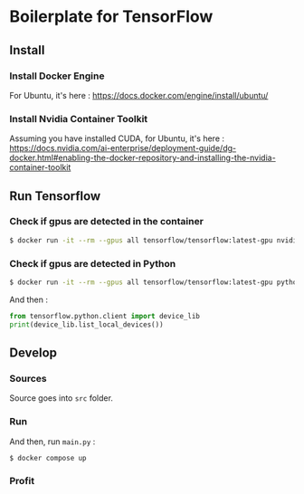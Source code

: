 # Boilerplate for TensorFlow

## Install

### Install Docker Engine
For Ubuntu, it's here : https://docs.docker.com/engine/install/ubuntu/

### Install Nvidia Container Toolkit
Assuming you have installed CUDA, for Ubuntu, it's here : https://docs.nvidia.com/ai-enterprise/deployment-guide/dg-docker.html#enabling-the-docker-repository-and-installing-the-nvidia-container-toolkit

## Run Tensorflow

### Check if gpus are detected in the container
```bash
$ docker run -it --rm --gpus all tensorflow/tensorflow:latest-gpu nvidia-smi
```

### Check if gpus are detected in Python
```bash
$ docker run -it --rm --gpus all tensorflow/tensorflow:latest-gpu python
```

And then :
```python
from tensorflow.python.client import device_lib 
print(device_lib.list_local_devices())
```

## Develop
### Sources
Source goes into ```src``` folder.

### Run
And then, run ```main.py``` :
```bash
$ docker compose up
```

### Profit